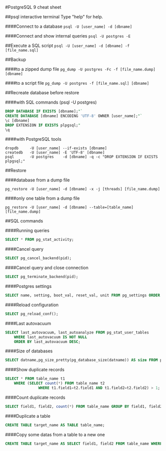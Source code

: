 #PostgreSQL 9 cheat sheet


##psql interactive terminal
Type "help" for help.

####Connect to a database
`psql -U [user_name] -d [dbname]`

####Connect and show internal queries
`psql -U postgres -E`


##Execute a SQL script
`psql -U [user_name] -d [dbname] -f [file_name.sql]`


##Backup

####to a zipped dump file
`pg_dump -U postgres -Fc -f [file_name.dump] [dbname]`

####to a script file
`pg_dump -U postgres -f [file_name.sql] [dbname]`


##Recreate database before restore

####with SQL commands (psql -U postgres)
```SQL
DROP DATABASE IF EXISTS [dbname];"`
CREATE DATABASE [dbname] ENCODING 'UTF-8' OWNER [user_name];"`
\c [dbname]
DROP EXTENSION IF EXISTS plpgsql;"
\q
```

####with PostgreSQL tools
```
dropdb     -U [user_name] --if-exists [dbname]
createdb   -U [user_name] -E 'UTF-8' [dbname]
psql       -U postgres    -d [dbname] -q -c "DROP EXTENSION IF EXISTS plpgsql;"
```


##Restore

####database from a dump file
```
pg_restore -U [user_name] -d [dbname] -x -j [threads] [file_name.dump]
```

####only one table from a dump file
```
pg_restore -U [user_name] -d [dbname] --table=[table_name] [file_name.dump]
```


##SQL commands

####Running queries
```SQL
SELECT * FROM pg_stat_activity;
```

####Cancel query
```SQL
SELECT pg_cancel_backend(pid);
```

####Cancel query and close connection
```SQL
SELECT pg_terminate_backend(pid);
```

####Postgres settings
```SQL
SELECT name, setting, boot_val, reset_val, unit FROM pg_settings ORDER BY name;
```

####Reload configuration
```SQL
SELECT pg_reload_conf();
```

####Last autovacuum
```SQL
SELECT last_autovacuum, last_autoanalyze FROM pg_stat_user_tables
    WHERE last_autovacuum IS NOT NULL
    ORDER BY last_autovacuum DESC;
```

####Size of databases
```SQL
SELECT datname,pg_size_pretty(pg_database_size(datname)) AS size FROM pg_database;
```

####Show duplicate records
```SQL
SELECT * FROM table_name t1
    WHERE (SELECT count(*) FROM table_name t2
               WHERE t1.field1=t2.field1 AND t1.field2=t2.field2) > 1;
```

####Count duplicate records
```SQL
SELECT field1, field2, count(*) FROM table_name GROUP BY field1, field2 HAVING count(*)>1;
```

####Duplicate a table
```SQL
CREATE TABLE target_name AS TABLE table_name;
```

####Copy some datas from a table to a new one
```SQL
CREATE TABLE target_name AS SELECT field1, field2 FROM table_name WHERE condition;
```

